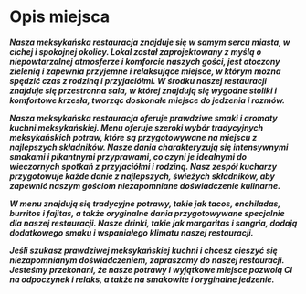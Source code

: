 # Opis miejsca

***Nasza meksykańska restauracja znajduje się w samym sercu miasta, w cichej i spokojnej okolicy.
Lokal został zaprojektowany z myślą o niepowtarzalnej atmosferze i komforcie naszych gości, jest otoczony zielenią i zapewnia przyjemne i relaksujące miejsce, w którym można spędzić czas z rodziną i przyjaciółmi. 
W środku naszej restauracji znajduje się przestronna sala, w której znajdują się wygodne stoliki i komfortowe krzesła, tworząc doskonałe miejsce do jedzenia i rozmów.***
  
***Nasza meksykańska restauracja oferuje prawdziwe smaki i aromaty kuchni meksykańskiej.
Menu oferuje szeroki wybór tradycyjnych meksykańskich potraw, które są przygotowywane na miejscu z najlepszych składników.
Nasze dania charakteryzują się intensywnymi smakami i pikantnymi przyprawami, co czyni je idealnymi do wieczornych spotkań z przyjaciółmi i rodziną.
Nasz zespół kucharzy przygotowuje każde danie z najlepszych, świeżych składników, aby zapewnić naszym gościom niezapomniane doświadczenie kulinarne.***
  
***W menu znajdują się tradycyjne potrawy, takie jak tacos, enchiladas, burritos i fajitas, a także oryginalne dania przygotowywane specjalnie dla naszej restauracji. Nasze drinki, takie jak margaritas i sangria, dodają dodatkowego smaku i wspaniałego klimatu naszej restauracji.***
  
***Jeśli szukasz prawdziwej meksykańskiej kuchni i chcesz cieszyć się niezapomnianym doświadczeniem, zapraszamy do naszej restauracji.
Jesteśmy przekonani, że nasze potrawy i wyjątkowe miejsce pozwolą Ci na odpoczynek i relaks, a także na smakowite i oryginalne jedzenie.***
